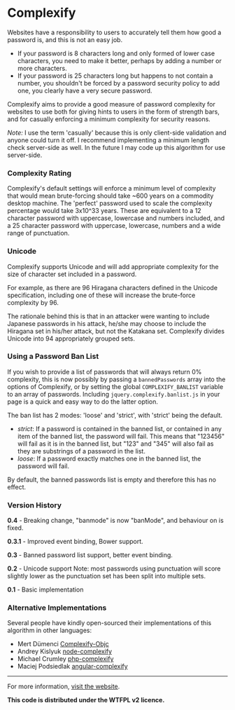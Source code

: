 Complexify
====================

Websites have a responsibility to users to accurately tell them how good a password is, and this is not an easy job.

 - If your password is 8 characters long and only formed of lower case characters, you need to make it better, perhaps by adding a number or more characters.
 - If your password is 25 characters long but happens to not contain a number, you shouldn't be forced by a password security policy to add one, you clearly have a very secure password.

Complexify aims to provide a good measure of password complexity for websites to use both for giving hints to users in the form of strength bars, and for casually enforcing a minimum complexity for security reasons.

_Note:_ I use the term 'casually' because this is only client-side validation and anyone could turn it off. I recommend implementing a minimum length check server-side as well. In the future I may code up this algorithm for use server-side.

### Complexity Rating

Complexify's default settings will enforce a minimum level of complexity that would mean brute-forcing should take ~600 years on a commodity desktop machine. The 'perfect' password used to scale the complexity percentage would take 3x10^33 years. These are equivalent to a 12 character password with uppercase, lowercase and numbers included, and a 25 character password with uppercase, lowercase, numbers and a wide range of punctuation.

### Unicode

Complexify supports Unicode and will add appropriate complexity for the size of character set included in a password.

For example, as there are 96 Hiragana characters defined in the Unicode specification, including one of these will increase the brute-force complexity  by 96.

The rationale behind this is that in an attacker were wanting to include Japanese passwords in his attack, he/she may choose to include the Hiragana set in his/her attack, but not the Katakana set. Complexify divides Unicode into 94 appropriately grouped sets.

### Using a Password Ban List

If you wish to provide a list of passwords that will always return 0% complexity, this is now possibly by passing a `bannedPasswords` array into the options of Complexify, or by setting the global `COMPLEXIFY_BANLIST` variable to an array of passwords. Including `jquery.complexify.banlist.js` in your page is a quick and easy way to do the latter option.

The ban list has 2 modes: 'loose' and 'strict', with 'strict' being the default.

 - *strict*: If a password is contained in the banned list, or contained in any item of the banned list, the password will fail. This means that "123456" will fail as it is in the banned list, but "123" and "345" will also fail as they are substrings of a password in the list.
 - *loose*: If a password exactly matches one in the banned list, the password will fail.

By default, the banned passwords list is empty and therefore this has no effect.

### Version History

**0.4** - Breaking change, "banmode" is now "banMode", and behaviour on <space> is fixed.

**0.3.1** - Improved event binding, Bower support.

**0.3** - Banned password list support, better event binding.

**0.2** - Unicode support
	Note: most passwords using punctuation will score slightly lower as the punctuation set has been split into multiple sets.

**0.1** - Basic implementation


### Alternative Implementations

Several people have kindly open-sourced their implementations of this algorithm in other languages:

 - Mert Dümenci [Complexify-Objc](https://github.com/mertdumenci/Complexify-ObjC)
 - Andrey Kislyuk [node-complexify](https://github.com/kislyuk/node-complexify)
 - Michael Crumley [php-complexify](https://github.com/mcrumley/php-complexify/)
 - Maciej Podsiedlak [angular-complexify](https://github.com/Kraku/angular-complexify/)

- - - 

For more information, [visit the website](http://danpalmer.me/jquery-complexify).

**This code is distributed under the WTFPL v2 licence.**
